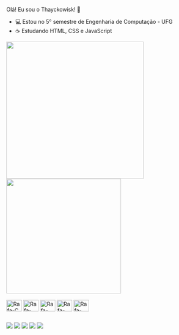 Olá! Eu sou o Thayckowisk! 👋

- 💻 Estou no 5° semestre de Engenharia de Computação - UFG 
- ☕ Estudando HTML, CSS e JavaScript    

<div>
<img src="https://github-readme-stats.vercel.app/api?username=thayckowisk&show_icons=true&hide_border=true&theme=cobalt" align="left" width="359px">
<img src="https://github-readme-stats.vercel.app/api/top-langs/?username=thayckowisk&hide=html&hide_border=true&layout=compact&theme=cobalt" width="300px">
</div>

<div style="display: inline_block"><br>
  <img align="center" alt="Rafa-C" height="30" width="40" src="https://cdn.jsdelivr.net/gh/devicons/devicon/icons/c/c-original.svg" />
  <img align="center" alt="Rafa-Html" height="30" width="40" src="https://cdn.jsdelivr.net/gh/devicons/devicon/icons/html5/html5-original.svg" />
  <img align="center" alt="Rafa-CSS" height="30" width="40" src="https://cdn.jsdelivr.net/gh/devicons/devicon/icons/css3/css3-original.svg" />       
  <img align="center" alt="Rafa-JavaScript" height="30" width="40" src="https://cdn.jsdelivr.net/gh/devicons/devicon/icons/javascript/javascript-original.svg" />
  <img align="center" alt="Rafa-Python" height="30" width="40" src="https://cdn.jsdelivr.net/gh/devicons/devicon/icons/python/python-original.svg" />                 
</div>
  
  ##                                                                                                                                         
  <div> 
  <a href="https://www.youtube.com/channel/UC4GPjf27dp8cA-yTa2v3MEA" target="_blank"><img src="https://img.shields.io/badge/YouTube-FF0000?style=for-the-badge&logo=youtube&logoColor=white" target="_blank"></a>
  <a href="https://www.instagram.com/thayckowisk/" target="_blank"><img src="https://img.shields.io/badge/-Instagram-%23E4405F?style=for-the-badge&logo=instagram&logoColor=white" target="_blank"></a>
  <a href = "thayckowisk@@hotmail.com"><img src="https://img.shields.io/badge/-Gmail-%23333?style=for-the-badge&logo=gmail&logoColor=white" target="_blank"></a>
  <a href = "https://twitter.com/thayckowisk"><img src="https://img.shields.io/badge/Twitter-1DA1F2?style=for-the-badge&logo=twitter&logoColor=white" target="_blank"></a>
  <a href="https://www.linkedin.com/in/thayckowisk-campos-5504ba26a/" target="_blank"><img src="https://img.shields.io/badge/-LinkedIn-%230077B5?style=for-the-badge&logo=linkedin&logoColor=white" target="_blank"></a>   
</div>
